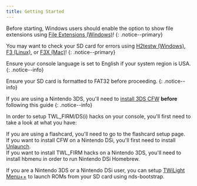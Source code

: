 ```yaml
---
title: Getting Started
---
```


Before starting, Windows users should enable the option to show file extensions using [File Extensions (Windows)](file-extensions-(windows))!
{: .notice--primary}

You may want to check your SD card for errors using [H2testw (Windows)](h2testw-(windows)), [F3 (Linux)](f3-(linux)), or [F3X (Mac)](f3x-(mac))!
{: .notice--primary}

Ensure your console language is set to English if your system region is USA.
{: .notice--info}

Ensure your SD card is formatted to FAT32 before proceeding.
{: .notice--info}

If you are using a Nintendo 3DS, you'll need to [install 3DS CFW](https://3ds.hacks.guide) **before** following this guide
{: .notice--info}

In order to setup TWL_FIRM/DS(i) hacks on your console, you'll first need to take a look at what you have:

If you are using a flashcard, you'll need to go to the flashcard setup page.      
If you want to install CFW on a Nintendo DSi, you'll first need to install [Unlaunch](installing-unlaunch).       
If you want to install TWL_FIRM hacks on a Nintendo 3DS, you'll need to install hbmenu in order to run Nintendo DSi Homebrew.

If you are a Nintendo 3DS or a Nintendo DSi user, you can setup [TWiLight Menu++](installing-twilight-menu++) to launch ROMs from your SD card using nds-bootstrap.
